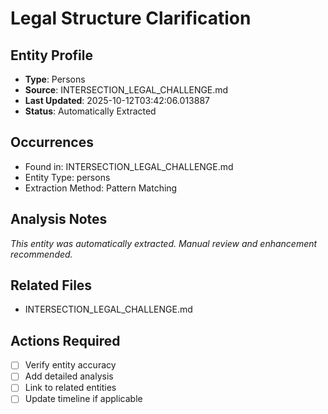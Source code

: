 # Legal Structure Clarification

## Entity Profile
- **Type**: Persons
- **Source**: INTERSECTION_LEGAL_CHALLENGE.md
- **Last Updated**: 2025-10-12T03:42:06.013887
- **Status**: Automatically Extracted

## Occurrences
- Found in: INTERSECTION_LEGAL_CHALLENGE.md
- Entity Type: persons
- Extraction Method: Pattern Matching

## Analysis Notes
*This entity was automatically extracted. Manual review and enhancement recommended.*

## Related Files
- INTERSECTION_LEGAL_CHALLENGE.md

## Actions Required
- [ ] Verify entity accuracy
- [ ] Add detailed analysis
- [ ] Link to related entities
- [ ] Update timeline if applicable
